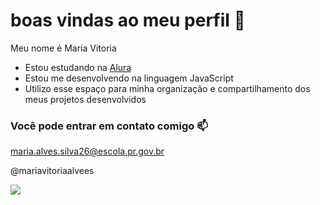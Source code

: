 # boas vindas ao meu perfil 🧡

Meu nome é Maria Vitoria

- Estou estudando na [Alura](https://www.alura.com.br)
- Estou me desenvolvendo na linguagem JavaScript
- Utilizo esse espaço para minha organização e compartilhamento dos meus projetos desenvolvidos

### Você pode entrar em contato comigo 📫

maria.alves.silva26@escola.pr.gov.br

@mariavitoriaalvees

![](https://media.tenor.com/gWEFWUlX2AYAAAAM/funny-animals.gif)


